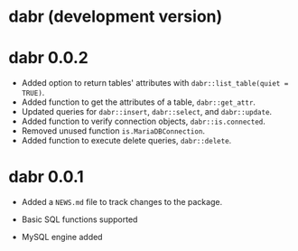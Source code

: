 # dabr (development version)

# dabr 0.0.2

* Added option to return tables' attributes with `dabr::list_table(quiet = TRUE)`. 
* Added function to get the attributes of a table, `dabr::get_attr`.
* Updated queries for `dabr::insert`, `dabr::select`, and `dabr::update`.
* Added function to verify connection objects, `dabr::is.connected`.
* Removed unused function `is.MariaDBConnection`.
* Added function to execute delete queries, `dabr::delete`.

# dabr 0.0.1

* Added a `NEWS.md` file to track changes to the package.

* Basic SQL functions supported

* MySQL engine added
